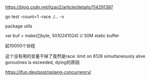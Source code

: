 https://blog.csdn.net/lizao2/article/details/114291397


go test -count=1 -race ./... -v


package utils

var buf = make([]byte, 50*1024*1024) // 50M static buffer

起10000个协程


这个没有用的变量干掉了竟然是race: limit on 8128 simultaneously alive goroutines is exceeded, dying的原因

https://ifun.dev/post/golang-concurrency/
